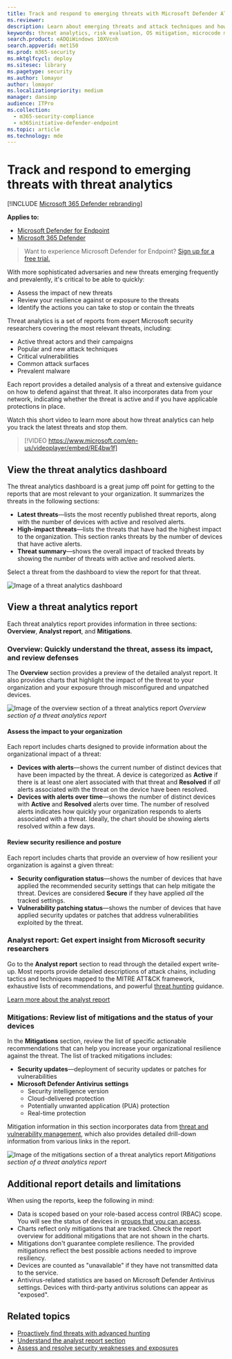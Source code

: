 ```yaml
---
title: Track and respond to emerging threats with Microsoft Defender ATP threat analytics
ms.reviewer: 
description: Learn about emerging threats and attack techniques and how to stop them. Assess their impact to your organization and evaluate your organizational resilience.
keywords: threat analytics, risk evaluation, OS mitigation, microcode mitigation, mitigation status
search.product: eADQiWindows 10XVcnh
search.appverid: met150
ms.prod: m365-security
ms.mktglfcycl: deploy
ms.sitesec: library
ms.pagetype: security
ms.author: lomayor
author: lomayor
ms.localizationpriority: medium
manager: dansimp
audience: ITPro
ms.collection: 
  - m365-security-compliance
  - m365initiative-defender-endpoint
ms.topic: article
ms.technology: mde
---
```


# Track and respond to emerging threats with threat analytics 

[!INCLUDE [Microsoft 365 Defender rebranding](../../includes/microsoft-defender.md)]

**Applies to:**
- [Microsoft Defender for Endpoint](https://go.microsoft.com/fwlink/p/?linkid=2154037)
- [Microsoft 365 Defender](https://go.microsoft.com/fwlink/p/?linkid=2118804)

> Want to experience Microsoft Defender for Endpoint? [Sign up for a free trial.](https://www.microsoft.com/microsoft-365/windows/microsoft-defender-atp?ocid=docs-wdatp-exposedapis-abovefoldlink)

With more sophisticated adversaries and new threats emerging frequently and prevalently, it's critical to be able to quickly:

- Assess the impact of new threats
- Review your resilience against or exposure to the threats
- Identify the actions you can take to stop or contain the threats

Threat analytics is a set of reports from expert Microsoft security researchers covering the most relevant threats, including:

- Active threat actors and their campaigns
- Popular and new attack techniques
- Critical vulnerabilities
- Common attack surfaces
- Prevalent malware

Each report provides a detailed analysis of a threat and extensive guidance on how to defend against that threat. It also incorporates data from your network, indicating whether the threat is active and if you have applicable protections in place.

Watch this short video to learn more about how threat analytics can help you track the latest threats and stop them.
<p></p>

> [!VIDEO https://www.microsoft.com/en-us/videoplayer/embed/RE4bw1f]

## View the threat analytics dashboard

The threat analytics dashboard is a great jump off point for getting to the reports that are most relevant to your organization. It summarizes the threats in the following sections:

- **Latest threats**—lists the most recently published threat reports, along with the number of devices with active and resolved alerts.
- **High-impact threats**—lists the threats that have had the highest impact to the organization. This section ranks threats by the number of devices that have active alerts.
- **Threat summary**—shows the overall impact of tracked threats by showing the number of threats with active and resolved alerts.

Select a threat from the dashboard to view the report for that threat.

![Image of a threat analytics dashboard](images/ta_dashboard.png)

## View a threat analytics report

Each threat analytics report provides information in three sections: **Overview**, **Analyst report**, and **Mitigations**.

### Overview: Quickly understand the threat, assess its impact, and review defenses

The **Overview** section provides a preview of the detailed analyst report. It also provides charts that highlight the impact of the threat to your organization and your exposure through misconfigured and unpatched devices.

![Image of the overview section of a threat analytics report](images/ta-overview.png)
_Overview section of a threat analytics report_

#### Assess the impact to your organization
Each report includes charts designed to provide information about the organizational impact of a threat:
- **Devices with alerts**—shows the current number of distinct devices that have been impacted by the threat. A device is categorized as **Active** if there is at least one alert associated with that threat and **Resolved** if *all* alerts associated with the threat on the device have been resolved.
- **Devices with alerts over time**—shows the number of distinct devices with **Active** and **Resolved** alerts over time. The number of resolved alerts indicates how quickly your organization responds to alerts associated with a threat. Ideally, the chart should be showing alerts resolved within a few days.

#### Review security resilience and posture
Each report includes charts that provide an overview of how resilient your organization is against a given threat:
- **Security configuration status**—shows the number of devices that have applied the recommended security settings that can help mitigate the threat. Devices are considered **Secure** if they have applied _all_ the tracked settings.
- **Vulnerability patching status**—shows the number of devices that have applied security updates or patches that address vulnerabilities exploited by the threat.

### Analyst report: Get expert insight from Microsoft security researchers
Go to the **Analyst report** section to read through the detailed expert write-up. Most reports provide detailed descriptions of attack chains, including tactics and techniques mapped to the MITRE ATT&CK framework, exhaustive lists of recommendations, and powerful [threat hunting](advanced-hunting-overview.md) guidance.

[Learn more about the analyst report](threat-analytics-analyst-reports.md)

### Mitigations: Review list of mitigations and the status of your devices
In the **Mitigations** section, review the list of specific actionable recommendations that can help you increase your organizational resilience against the threat. The list of tracked mitigations includes:

- **Security updates**—deployment of security updates or patches for vulnerabilities
- **Microsoft Defender Antivirus settings**
  - Security intelligence version
  - Cloud-delivered protection  
  - Potentially unwanted application (PUA) protection
  - Real-time protection
 
Mitigation information in this section incorporates data from [threat and vulnerability management](next-gen-threat-and-vuln-mgt.md), which also provides detailed drill-down information from various links in the report.

![Image of the mitigations section of a threat analytics report](images/ta-mitigations.png)
_Mitigations section of a threat analytics report_

## Additional report details and limitations
When using the reports, keep the following in mind: 

- Data is scoped based on your role-based access control (RBAC) scope. You will see the status of devices in [groups that you can access](machine-groups.md).
- Charts reflect only mitigations that are tracked. Check the report overview for additional mitigations that are not shown in the charts.
- Mitigations don't guarantee complete resilience. The provided mitigations reflect the best possible actions needed to improve resiliency.
- Devices are counted as "unavailable" if they have not transmitted data to the service.
- Antivirus-related statistics are based on Microsoft Defender Antivirus settings. Devices with third-party antivirus solutions can appear as "exposed".

## Related topics
- [Proactively find threats with advanced hunting](advanced-hunting-overview.md) 
- [Understand the analyst report section](threat-analytics-analyst-reports.md)
- [Assess and resolve security weaknesses and exposures](next-gen-threat-and-vuln-mgt.md)